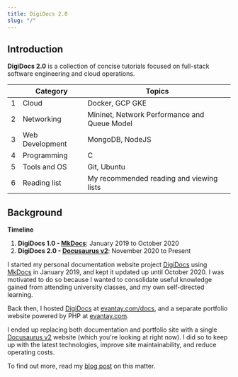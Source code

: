 ```yaml
---
title: DigiDocs 2.0
slug: "/"
---
```


## Introduction

**DigiDocs 2.0** is a collection of concise tutorials focused on full-stack software engineering and cloud operations.

|     | Category        | Topics                                       |
| --- | --------------- | -------------------------------------------- |
| 1   | Cloud           | Docker, GCP GKE                              |
| 2   | Networking      | Mininet, Network Performance and Queue Model |
| 3   | Web Development | MongoDB, NodeJS                              |
| 4   | Programming     | C                                            |
| 5   | Tools and OS    | Git, Ubuntu                                  |
| 6   | Reading list    | My recommended reading and viewing lists     |

## Background

**Timeline**

1. **DigiDocs 1.0 - [MkDocs](https://www.mkdocs.org/)**: January 2019 to October 2020
1. **DigiDocs 2.0 - [Docusaurus v2](https://v2.docusaurus.io/)**: November 2020 to Present

I started my personal documentation website project [DigiDocs](https://digipie.github.io/digidocs/) using [MkDocs](https://www.mkdocs.org/) in January 2019, and kept it updated up until October 2020. I was motivated to do so because I wanted to consolidate useful knowledge gained from attending university classes, and my own self-directed learning.

Back then, I hosted [DigiDocs](https://digipie.github.io/digidocs/) at [evantay.com/docs](https://www.evantay.com/docs/), and a separate portfolio website powered by PHP at [evantay.com](https://www.evantay.com).

I ended up replacing both documentation and portfolio site with a single [Docusaurus v2](https://v2.docusaurus.io/) website (which you're looking at right now). I did so to keep up with the latest technologies, improve site maintainability, and reduce operating costs.

To find out more, read my [blog post](../blog/history) on this matter.
